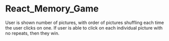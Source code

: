 # React_Memory_Game
User is shown number of pictures, with order of pictures shuffling each time the user clicks on one. If user is able to click on each individual picture with no repeats, then they win. 
